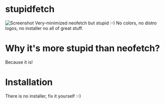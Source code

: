# stupidfetch
![Screenshot](https://i.imgur.com/xKkGR2G.png)
Very-minimized neofetch but stupid :-)
No colors, no distro logos, no installer no all of great stuff.

# Why it's more stupid than neofetch? 
Because it is!
# Installation
There is no installer, fix it yourself :-)
